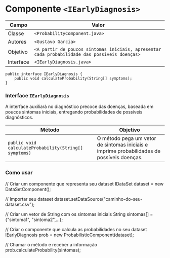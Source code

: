 # Componente `<IEarlyDiagnosis>`

Campo | Valor
----- | -----
Classe | `<ProbabilityComponent.java>`
Autores | `<Gustavo Garcia>`
Objetivo | `<A partir de poucos sintomas iniciais, apresentar cada probabilidade das possíveis doenças>`
Interface | `<IEarlyDiagnosis.java>`
~~~
public interface IEarlyDiagnosis {
    public void calculateProbability(String[] symptoms);
}
~~~

### Interface `IEarlyDiagnosis`
A interface auxiliará no diagnóstico precoce das doenças, baseada em poucos sintomas iniciais, entregando probabilidades de possíveis diagnósticos.

Método | Objetivo
-------| --------
`public void calculateProbability(String[] symptoms)` | O método pega um vetor de sintomas iniciais e imprime probabilidades de possíveis doenças.

### Como usar

// Criar um componente que representa seu dataset
IDataSet dataset = new DataSetComponent();

// Importar seu dataset
dataset.setDataSource("caminho-do-seu-dataset.csv");

// Criar um vetor de String com os sintomas iniciais
String sintomas[] = {"sintoma1", "sintoma2",...};

// Criar o componente que calcula as probabilidades no seu dataset
IEarlyDiagnosis prob = new ProbabilisticComponent(dataset);

// Chamar o método e receber a informação
prob.calculateProbability(sintomas);
